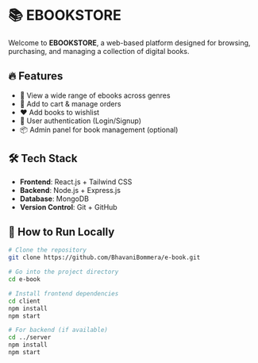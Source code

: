 # 📚 EBOOKSTORE

Welcome to **EBOOKSTORE**, a web-based platform designed for browsing, purchasing, and managing a collection of digital books.

## 🔥 Features

- 📖 View a wide range of ebooks across genres
- 🛒 Add to cart & manage orders
- ❤️ Add books to wishlist
- 🔐 User authentication (Login/Signup)
- 📦 Admin panel for book management (optional)

## 🛠️ Tech Stack

- **Frontend**: React.js + Tailwind CSS
- **Backend**: Node.js + Express.js
- **Database**: MongoDB
- **Version Control**: Git + GitHub

## 🚀 How to Run Locally

```bash
# Clone the repository
git clone https://github.com/BhavaniBommera/e-book.git

# Go into the project directory
cd e-book

# Install frontend dependencies
cd client
npm install
npm start

# For backend (if available)
cd ../server
npm install
npm start
